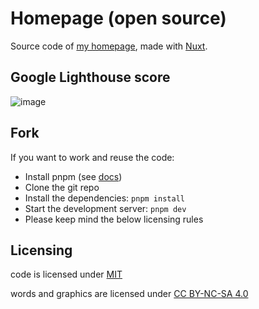 # Homepage (open source)

Source code of [my homepage](https://www.tmlmt.com), made with [Nuxt](https://nuxt.com).

## Google Lighthouse score

![image](https://github.com/tmlmt/homepage/assets/10244927/0778c1fa-960a-4afb-b670-ee42e55cb367)

## Fork

If you want to work and reuse the code: 
- Install pnpm (see [docs](https://pnpm.io/installation))
- Clone the git repo
- Install the dependencies: `pnpm install`
- Start the development server: `pnpm dev`
- Please keep mind the below licensing rules

## Licensing

code is licensed under [MIT](./LICENSE)

words and graphics are licensed under [CC BY-NC-SA 4.0](https://creativecommons.org/licenses/by-nc-sa/4.0/?ref=chooser-v1)
